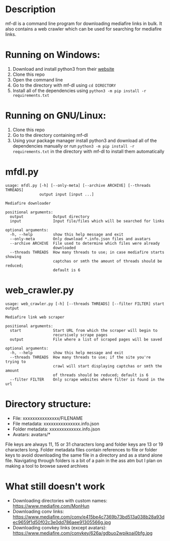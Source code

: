 # Description
mf-dl is a command line program for downloading mediafire links in bulk. It also contains a web crawler which can be used for searching for mediafire links.

# Running on Windows:
1. Download and install python3 from their [website](https://www.python.org/)
2. Clone this repo
3. Open the command line
4. Go to the directory with mf-dl using `cd DIRECTORY`
5. Install all of the dependencies using `python3 -m pip install -r requirements.txt`

# Running on GNU/Linux:
1. Clone this repo
2. Go to the directory containing mf-dl
3. Using your package manager install python3 and download all of the dependencies manually or run `python3 -m pip install -r requirements.txt` in the directory with mf-dl to install them automatically

# mfdl.py
	usage: mfdl.py [-h] [--only-meta] [--archive ARCHIVE] [--threads THREADS]
		           output input [input ...]
	
	Mediafire downloader
	
	positional arguments:
	  output             Output directory
	  input              Input file/files which will be searched for links
	
	optional arguments:
	  -h, --help         show this help message and exit
	  --only-meta        Only download *.info.json files and avatars
	  --archive ARCHIVE  File used to determine which files were already
		                 downloaded
	  --threads THREADS  How many threads to use; in case mediafire starts showing
		                 captchas or smth the amount of threads should be reduced;
		                 default is 6

# web_crawler.py
	usage: web_crawler.py [-h] [--threads THREADS] [--filter FILTER] start output
	
	Mediafire link web scraper
	
	positional arguments:
	  start              Start URL from which the scraper will begin to
		                 recursively scrape pages
	  output             File where a list of scraped pages will be saved
	
	optional arguments:
	  -h, --help         show this help message and exit
	  --threads THREADS  How many threads to use; if the site you're trying to
		                 crawl will start displaying captchas or smth the amount
		                 of threads should be reduced; default is 6
	  --filter FILTER    Only scrape websites where filter is found in the url

# Directory structure:
* File: xxxxxxxxxxxxxxx/FILENAME
* File metadata: xxxxxxxxxxxxxxx.info.json
* Folder metadata: xxxxxxxxxxxxx.info.json
* Avatars: avatars/*

File keys are always 11, 15 or 31 characters long and folder keys are 13 or 19 characters long.
Folder metadata files contain references to file or folder keys to avoid downloading the same file in a directory
and as a stand alone file. Navigating through folders is a bit of a pain in the ass atm but I plan on making a tool to browse
saved archives

# What still doesn't work
* Downloading directories with custom names: https://www.mediafire.com/MonHun
* Downloading conv links: https://www.mediafire.com/conv/e415be4c7369b73bd513a038b28a93dec9659f1d50f02c3e0dd786aee91305566g.jpg
* Downloading convkey links (except avatars): https://www.mediafire.com/convkey/626a/gdbuo2wpikoai0bfg.jpg
